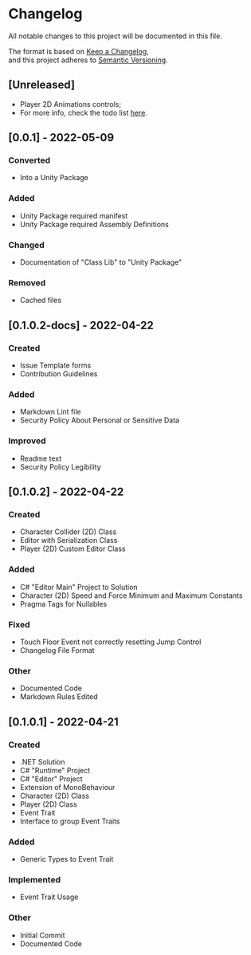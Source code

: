 # Changelog

All notable changes to this project will be documented in this file.

The format is based on [Keep a Changelog](https://keepachangelog.com/en/1.0.0/),  
and this project adheres to [Semantic Versioning](https://semver.org/spec/v2.0.0.html).

## [Unreleased]

- Player 2D Animations controls;
- For more info, check the todo list [here](./LIST.todo).

## [0.0.1] - 2022-05-09

### Converted

- Into a Unity Package

### Added

- Unity Package required manifest
- Unity Package required Assembly Definitions

### Changed

- Documentation of "Class Lib" to "Unity Package"

### Removed

- Cached files

## [0.1.0.2-docs] - 2022-04-22

### Created

- Issue Template forms
- Contribution Guidelines

### Added

- Markdown Lint file
- Security Policy About Personal or Sensitive Data

### Improved

- Readme text
- Security Policy Legibility

## [0.1.0.2] - 2022-04-22

### Created

- Character Collider (2D) Class
- Editor with Serialization Class
- Player (2D) Custom Editor Class

### Added

- C# "Editor Main" Project to Solution
- Character (2D) Speed and Force Minimum and Maximum Constants
- Pragma Tags for Nullables

### Fixed

- Touch Floor Event not correctly resetting Jump Control
- Changelog File Format

### Other

- Documented Code
- Markdown Rules Edited

## [0.1.0.1] - 2022-04-21

### Created

- .NET Solution
- C# "Runtime" Project
- C# "Editor" Project
- Extension of MonoBehaviour
- Character (2D) Class
- Player (2D) Class
- Event Trait
- Interface to group Event Traits

### Added

- Generic Types to Event Trait

### Implemented

- Event Trait Usage

### Other

- Initial Commit
- Documented Code
